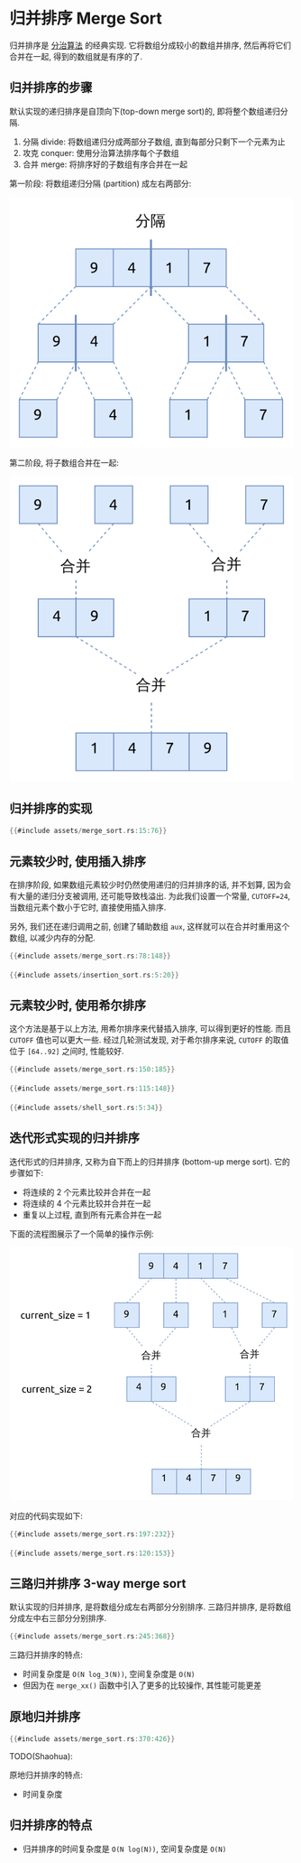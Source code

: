 # 归并排序 Merge Sort

归并排序是 [分治算法](../divide-and-conquer/index.md) 的经典实现.
它将数组分成较小的数组并排序, 然后再将它们合并在一起, 得到的数组就是有序的了.

## 归并排序的步骤

默认实现的递归排序是自顶向下(top-down merge sort)的, 即将整个数组递归分隔.

1. 分隔 divide: 将数组递归分成两部分子数组, 直到每部分只剩下一个元素为止
2. 攻克 conquer: 使用分治算法排序每个子数组
3. 合并 merge: 将排序好的子数组有序合并在一起

第一阶段: 将数组递归分隔 (partition) 成左右两部分:

![merge sort partition pass](assets/merge-sort-pass1.svg)

第二阶段, 将子数组合并在一起:

![merge sort merge pass](assets/merge-sort-pass2.svg)

## 归并排序的实现

```rust
{{#include assets/merge_sort.rs:15:76}}
```

## 元素较少时, 使用插入排序

在排序阶段, 如果数组元素较少时仍然使用递归的归并排序的话, 并不划算, 因为会有大量的递归分支被调用,
还可能导致栈溢出. 为此我们设置一个常量, `CUTOFF=24`, 当数组元素个数小于它时, 直接使用插入排序.

另外, 我们还在递归调用之前, 创建了辅助数组 `aux`, 这样就可以在合并时重用这个数组, 以减少内存的分配.

```rust
{{#include assets/merge_sort.rs:78:148}}

{{#include assets/insertion_sort.rs:5:20}}
```

## 元素较少时, 使用希尔排序

这个方法是基于以上方法, 用希尔排序来代替插入排序, 可以得到更好的性能. 而且 `CUTOFF` 值也可以更大一些.
经过几轮测试发现, 对于希尔排序来说, `CUTOFF` 的取值位于 `[64..92]` 之间时, 性能较好.

```rust
{{#include assets/merge_sort.rs:150:185}}

{{#include assets/merge_sort.rs:115:148}}

{{#include assets/shell_sort.rs:5:34}}
```

## 迭代形式实现的归并排序

迭代形式的归并排序, 又称为自下而上的归并排序 (bottom-up merge sort).
它的步骤如下:

- 将连续的 2 个元素比较并合并在一起
- 将连续的 4 个元素比较并合并在一起
- 重复以上过程, 直到所有元素合并在一起

下面的流程图展示了一个简单的操作示例:

![bottom-up merge sort](assets/bottom-up-merge-sort.svg)

对应的代码实现如下:

```rust
{{#include assets/merge_sort.rs:197:232}}

{{#include assets/merge_sort.rs:120:153}}
```

## 三路归并排序 3-way merge sort

默认实现的归并排序, 是将数组分成左右两部分分别排序. 三路归并排序, 是将数组分成左中右三部分分别排序.

```rust
{{#include assets/merge_sort.rs:245:368}}
```

三路归并排序的特点:

- 时间复杂度是 `O(N log_3(N))`, 空间复杂度是 `O(N)`
- 但因为在 `merge_xx()` 函数中引入了更多的比较操作, 其性能可能更差

## 原地归并排序

```rust
{{#include assets/merge_sort.rs:370:426}}
```

TODO(Shaohua):

原地归并排序的特点:

- 时间复杂度

## 归并排序的特点

- 归并排序的时间复杂度是 `O(N log(N))`, 空间复杂度是 `O(N)`
